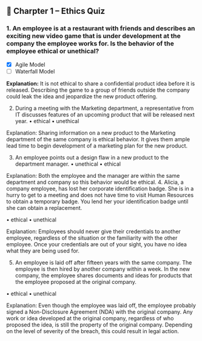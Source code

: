 ## 🔹 Charpter 1 – Ethics Quiz

							
### 1. An employee is at a restaurant with friends and describes an exciting new video game that is under development at the company the employee works for. Is the behavior of the employee ethical or unethical?
 
   - [x] Agile Model
   - [ ] Waterfall Model

<b>Explanation:</b>										 It is not ethical to share a confidential product idea before it is released. Describing the game to a group of friends outside the company could leak the idea and jeopardize the new product offering.

2. During a meeting with the Marketing department, a representative from IT discusses features of an upcoming product that will be released next year.
•	ethical
•	unethical

Explanation:										 Sharing information on a new product to the Marketing department of the same company is ethical behavior. It gives them ample lead time to begin development of a marketing plan for the new product.

3. An employee points out a design flaw in a new product to the department manager.
•	unethical
•	ethical

Explanation:											 Both the employee and the manager are within the same department and company so this behavior would be ethical.
4. Alicia, a company employee, has lost her corporate identification badge. She is in a hurry to get to a meeting and does not have time to visit Human Resources to obtain a temporary badge. You lend her your identification badge until she can obtain a replacement.

•	ethical
•	unethical

Explanation:										 Employees should never give their credentials to another employee, regardless of the situation or the familiarity with the other employee. Once your credentials are out of your sight, you have no idea what they are being used for.


5. An employee is laid off after fifteen years with the same company. The employee is then hired by another company within a week. In the new company, the employee shares documents and ideas for products that the employee proposed at the original company.

•	ethical
•	unethical

Explanation:											 Even though the employee was laid off, the employee probably signed a Non-Disclosure Agreement (NDA) with the original company. Any work or idea developed at the original company, regardless of who proposed the idea, is still the property of the original company. Depending on the level of severity of the breach, this could result in legal action.

